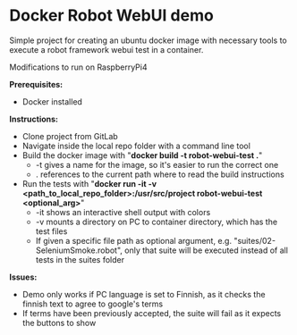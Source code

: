 # Docker Robot WebUI demo

Simple project for creating an ubuntu docker image with necessary tools to execute a robot framework webui test in a container.

Modifications to run on RaspberryPi4 

__Prerequisites:__
- Docker installed

__Instructions:__
- Clone project from GitLab
- Navigate inside the local repo folder with a command line tool
- Build the docker image with "__docker build -t robot-webui-test .__"
  - -t gives a name for the image, so it's easier to run the correct one
  - . references to the current path where to read the build instructions
- Run the tests with "__docker run -it -v <path_to_local_repo_folder>:/usr/src/project robot-webui-test <optional_arg>__"
  - -it shows an interactive shell output with colors
  - -v mounts a directory on PC to container directory, which has the test files
  - If given a specific file path as optional argument, e.g. "suites/02-SeleniumSmoke.robot", only that suite will be executed instead of all tests in the suites folder

__Issues:__
- Demo only works if PC language is set to Finnish, as it checks the finnish text to agree to google's terms
- If terms have been previously accepted, the suite will fail as it expects the buttons to show
